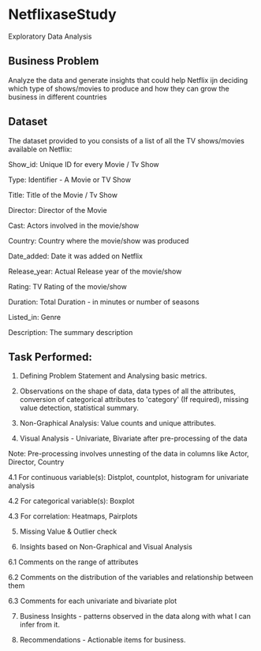 # NetflixaseStudy
 Exploratory Data Analysis

## Business Problem

Analyze the data and generate insights that could help Netflix ijn deciding which type of shows/movies to produce and how they can grow the business in different countries

## Dataset

The dataset provided to you consists of a list of all the TV shows/movies available on Netflix:

Show_id: Unique ID for every Movie / Tv Show

Type: Identifier - A Movie or TV Show

Title: Title of the Movie / Tv Show

Director: Director of the Movie

Cast: Actors involved in the movie/show

Country: Country where the movie/show was produced

Date_added: Date it was added on Netflix

Release_year: Actual Release year of the movie/show

Rating: TV Rating of the movie/show

Duration: Total Duration - in minutes or number of seasons

Listed_in: Genre

Description: The summary description

## Task Performed:

1. Defining Problem Statement and Analysing basic metrics.

2. Observations on the shape of data, data types of all the attributes, conversion of categorical attributes to 'category' (If required), missing value detection, statistical summary.

3. Non-Graphical Analysis: Value counts and unique attributes.

4. Visual Analysis - Univariate, Bivariate after pre-processing of the data

Note: Pre-processing involves unnesting of the data in columns like Actor, Director, Country

   4.1 For continuous variable(s): Distplot, countplot, histogram for univariate analysis
   
   4.2 For categorical variable(s): Boxplot
   
   4.3 For correlation: Heatmaps, Pairplots

5. Missing Value & Outlier check

6. Insights based on Non-Graphical and Visual Analysis

 6.1 Comments on the range of attributes
 
 6.2 Comments on the distribution of the variables and relationship between them
 
 6.3 Comments for each univariate and bivariate plot

7. Business Insights - patterns observed in the data along with what I can infer from it.

8. Recommendations - Actionable items for business.
